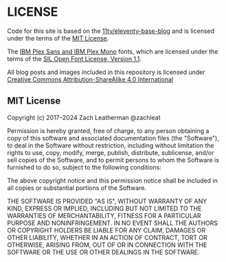 # LICENSE

Code for this site is based on the [11ty/eleventy-base-blog](https://github.com/11ty/eleventy-base-blog) and is licensed under the terms of the [MIT License](#mit-license).

The [IBM Plex Sans and IBM Plex Mono](https://github.com/IBM/plex/) fonts, which are licensed under the terms of the [SIL Open Font License, Version 1.1](https://github.com/IBM/plex/blob/master/LICENSE.txt).

All blog posts and images included in this repository is licensed under [Creative Commons Attribution-ShareAlike 4.0 International](https://creativecommons.org/licenses/by-sa/4.0/)

## MIT License

Copyright (c) 2017–2024 Zach Leatherman @zachleat

Permission is hereby granted, free of charge, to any person obtaining a copy
of this software and associated documentation files (the "Software"), to deal
in the Software without restriction, including without limitation the rights
to use, copy, modify, merge, publish, distribute, sublicense, and/or sell
copies of the Software, and to permit persons to whom the Software is
furnished to do so, subject to the following conditions:

The above copyright notice and this permission notice shall be included in all
copies or substantial portions of the Software.

THE SOFTWARE IS PROVIDED "AS IS", WITHOUT WARRANTY OF ANY KIND, EXPRESS OR
IMPLIED, INCLUDING BUT NOT LIMITED TO THE WARRANTIES OF MERCHANTABILITY,
FITNESS FOR A PARTICULAR PURPOSE AND NONINFRINGEMENT. IN NO EVENT SHALL THE
AUTHORS OR COPYRIGHT HOLDERS BE LIABLE FOR ANY CLAIM, DAMAGES OR OTHER
LIABILITY, WHETHER IN AN ACTION OF CONTRACT, TORT OR OTHERWISE, ARISING FROM,
OUT OF OR IN CONNECTION WITH THE SOFTWARE OR THE USE OR OTHER DEALINGS IN THE
SOFTWARE.
